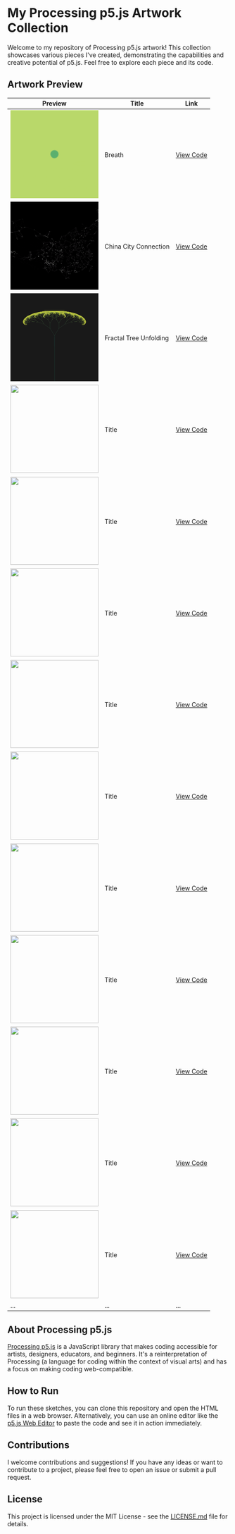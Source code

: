 # My Processing p5.js Artwork Collection

Welcome to my repository of Processing p5.js artwork! This collection showcases various pieces I've created, demonstrating the capabilities and creative potential of p5.js. Feel free to explore each piece and its code.

## Artwork Preview

| Preview | Title | Link |
|---------|-------|------|
| <img src="breath/demo.gif" width="200" height="200"> | Breath | [View Code](breath) |
| <img src="china_city_connection/demo.gif" width="200" height="200"> | China City Connection | [View Code](china_city_connection) |
| <img src="fractal_tree_unfolding/demo.png" width="200" height="200"> | Fractal Tree Unfolding | [View Code](fractal_tree_unfolding) |
| <img src="" width="200" height="200"> | Title | [View Code](folder) |
| <img src="" width="200" height="200"> | Title | [View Code](folder) |
| <img src="" width="200" height="200"> | Title | [View Code](folder) |
| <img src="" width="200" height="200"> | Title | [View Code](folder) |
| <img src="" width="200" height="200"> | Title | [View Code](folder) |
| <img src="" width="200" height="200"> | Title | [View Code](folder) |
| <img src="" width="200" height="200"> | Title | [View Code](folder) |
| <img src="" width="200" height="200"> | Title | [View Code](folder) |
| <img src="" width="200" height="200"> | Title | [View Code](folder) |
| <img src="" width="200" height="200"> | Title | [View Code](folder) |
| ... | ... | ... |

## About Processing p5.js

[Processing p5.js](https://p5js.org/) is a JavaScript library that makes coding accessible for artists, designers, educators, and beginners. It's a reinterpretation of Processing (a language for coding within the context of visual arts) and has a focus on making coding web-compatible.

## How to Run

To run these sketches, you can clone this repository and open the HTML files in a web browser. Alternatively, you can use an online editor like the [p5.js Web Editor](https://editor.p5js.org/) to paste the code and see it in action immediately.

## Contributions

I welcome contributions and suggestions! If you have any ideas or want to contribute to a project, please feel free to open an issue or submit a pull request.

## License

This project is licensed under the MIT License - see the [LICENSE.md](LICENSE) file for details.

